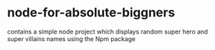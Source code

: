 # node-for-absolute-biggners
contains a simple node project which displays random super hero and super villains  names using the Npm package 
